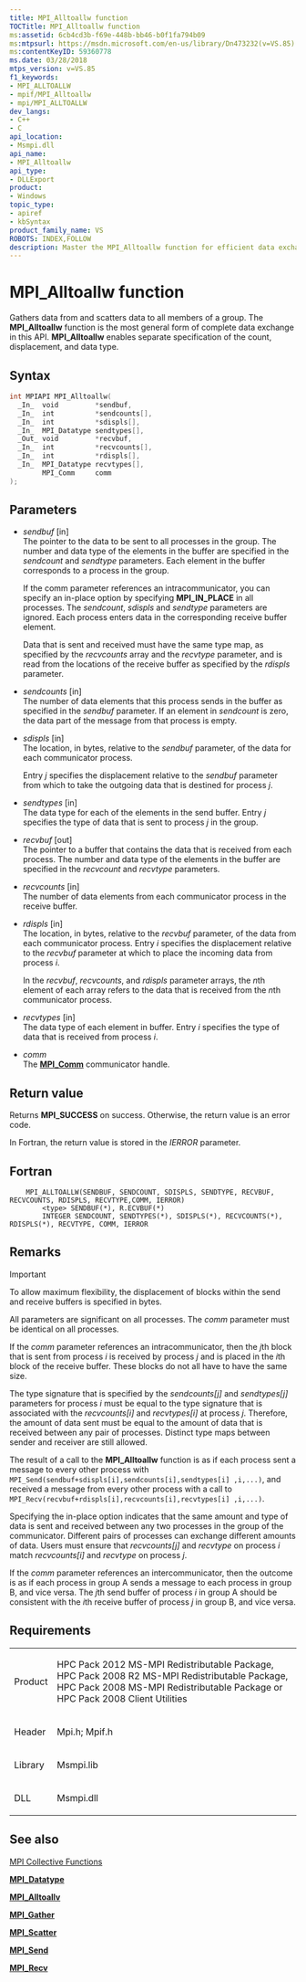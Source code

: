 ```yaml
---
title: MPI_Alltoallw function
TOCTitle: MPI_Alltoallw function
ms:assetid: 6cb4cd3b-f69e-448b-bb46-b0f1fa794b09
ms:mtpsurl: https://msdn.microsoft.com/en-us/library/Dn473232(v=VS.85)
ms:contentKeyID: 59360778
ms.date: 03/28/2018
mtps_version: v=VS.85
f1_keywords:
- MPI_ALLTOALLW
- mpif/MPI_Alltoallw
- mpi/MPI_ALLTOALLW
dev_langs:
- C++
- C
api_location:
- Msmpi.dll
api_name:
- MPI_Alltoallw
api_type:
- DLLExport
product:
- Windows
topic_type:
- apiref
- kbSyntax
product_family_name: VS
ROBOTS: INDEX,FOLLOW
description: Master the MPI_Alltoallw function for efficient data exchange in groups. Learn syntax, parameters, and usage for better message-passing interface on Microsoft.
---
```


# MPI\_Alltoallw function

Gathers data from and scatters data to all members of a group. The **MPI\_Alltoallw** function is the most general form of complete data exchange in this API. **MPI\_Alltoallw** enables separate specification of the count, displacement, and data type.

## Syntax

``` c++
int MPIAPI MPI_Alltoallw(
  _In_  void         *sendbuf,
  _In_  int          *sendcounts[],
  _In_  int          *sdispls[],
  _In_  MPI_Datatype sendtypes[],
  _Out_ void         *recvbuf,
  _In_  int          *recvcounts[],
  _In_  int          *rdispls[],
  _In_  MPI_Datatype recvtypes[],
        MPI_Comm     comm
);
```

## Parameters

  - *sendbuf* \[in\]  
    The pointer to the data to be sent to all processes in the group. The number and data type of the elements in the buffer are specified in the *sendcount* and *sendtype* parameters. Each element in the buffer corresponds to a process in the group.
    
    If the comm parameter references an intracommunicator, you can specify an in-place option by specifying **MPI\_IN\_PLACE** in all processes. The *sendcount*, *sdispls* and *sendtype* parameters are ignored. Each process enters data in the corresponding receive buffer element.
    
    Data that is sent and received must have the same type map, as specified by the *recvcounts* array and the *recvtype* parameter, and is read from the locations of the receive buffer as specified by the *rdispls* parameter.

  - *sendcounts* \[in\]  
    The number of data elements that this process sends in the buffer as specified in the *sendbuf* parameter. If an element in *sendcount* is zero, the data part of the message from that process is empty.

  - *sdispls* \[in\]  
    The location, in bytes, relative to the *sendbuf* parameter, of the data for each communicator process.
    
    Entry *j* specifies the displacement relative to the *sendbuf* parameter from which to take the outgoing data that is destined for process *j*.

  - *sendtypes* \[in\]  
    The data type for each of the elements in the send buffer. Entry *j* specifies the type of data that is sent to process *j* in the group.

  - *recvbuf* \[out\]  
    The pointer to a buffer that contains the data that is received from each process. The number and data type of the elements in the buffer are specified in the *recvcount* and *recvtype* parameters.

  - *recvcounts* \[in\]  
    The number of data elements from each communicator process in the receive buffer.

  - *rdispls* \[in\]  
    The location, in bytes, relative to the *recvbuf* parameter, of the data from each communicator process. Entry *i* specifies the displacement relative to the *recvbuf* parameter at which to place the incoming data from process *i*.
    
    In the *recvbuf*, *recvcounts*, and *rdispls* parameter arrays, the *n*th element of each array refers to the data that is received from the *n*th communicator process.

  - *recvtypes* \[in\]  
    The data type of each element in buffer. Entry *i* specifies the type of data that is received from process *i*.

  - *comm*  
    The [**MPI\_Comm**](mpi-comm-enumeration.md) communicator handle.

## Return value

Returns **MPI\_SUCCESS** on success. Otherwise, the return value is an error code.

In Fortran, the return value is stored in the *IERROR* parameter.

## Fortran

``` FORTRAN
    MPI_ALLTOALLW(SENDBUF, SENDCOUNT, SDISPLS, SENDTYPE, RECVBUF, RECVCOUNTS, RDISPLS, RECVTYPE,COMM, IERROR)
        <type> SENDBUF(*), R.ECVBUF(*)
        INTEGER SENDCOUNT, SENDTYPES(*), SDISPLS(*), RECVCOUNTS(*), RDISPLS(*), RECVTYPE, COMM, IERROR
```

## Remarks

> [!IMPORTANT]
> To allow maximum flexibility, the displacement of blocks within the send and receive buffers is specified in bytes. 

All parameters are significant on all processes. The *comm* parameter must be identical on all processes.

If the *comm* parameter references an intracommunicator, then the *j*th block that is sent from process *i* is received by process *j* and is placed in the *i*th block of the receive buffer. These blocks do not all have to have the same size.

The type signature that is specified by the *sendcounts\[j\]* and *sendtypes\[j\]* parameters for process *i* must be equal to the type signature that is associated with the *recvcounts\[i\]* and *recvtypes\[i\]* at process *j*. Therefore, the amount of data sent must be equal to the amount of data that is received between any pair of processes. Distinct type maps between sender and receiver are still allowed.

The result of a call to the **MPI\_Alltoallw** function is as if each process sent a message to every other process with `MPI_Send(sendbuf+sdispls[i],sendcounts[i],sendtypes[i] ,i,...)`, and received a message from every other process with a call to `MPI_Recv(recvbuf+rdispls[i],recvcounts[i],recvtypes[i] ,i,...)`.

Specifying the in-place option indicates that the same amount and type of data is sent and received between any two processes in the group of the communicator. Different pairs of processes can exchange different amounts of data. Users must ensure that *recvcounts\[j\]* and *recvtype* on process *i* match *recvcounts\[i\]* and *recvtype* on process *j*.

If the *comm* parameter references an intercommunicator, then the outcome is as if each process in group A sends a message to each process in group B, and vice versa. The *j*th send buffer of process *i* in group A should be consistent with the *i*th receive buffer of process *j* in group B, and vice versa.

## Requirements

<table>
<colgroup>
<col  />
<col  />
</colgroup>
<tbody>
<tr class="odd">
<td><p>Product</p></td>
<td><p>HPC Pack 2012 MS-MPI Redistributable Package, HPC Pack 2008 R2 MS-MPI Redistributable Package, HPC Pack 2008 MS-MPI Redistributable Package or HPC Pack 2008 Client Utilities</p></td>
</tr>
<tr class="even">
<td><p>Header</p></td>
<td>Mpi.h;
Mpif.h</td>
</tr>
<tr class="odd">
<td><p>Library</p></td>
<td>Msmpi.lib</td>
</tr>
<tr class="even">
<td><p>DLL</p></td>
<td>Msmpi.dll</td>
</tr>
</tbody>
</table>


## See also

[MPI Collective Functions](mpi-collective-functions.md)

[**MPI\_Datatype**](mpi-datatype-enumeration.md)

[**MPI\_Alltoallv**](mpi-alltoallv-function.md)

[**MPI\_Gather**](mpi-gather-function.md)

[**MPI\_Scatter**](mpi-scatter-function.md)

[**MPI\_Send**](mpi-send-function.md)

[**MPI\_Recv**](mpi-recv-function.md)

